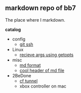 ## markdown repo of bb7
The place where I markdown.

**catalog**
- config
  - [git ssh](https://github.com/B06o/MarkDowns/blob/master/How2%20set%20up%20ssh%20git%20identify.md)
- Linux
  - [recieve args using getopts](https://github.com/B06o/MarkDowns/blob/master/How2%20set%20up%20ssh%20git%20identify.md)
- misc
  - [md format](https://github.com/B06o/MarkDowns/blob/master/markdown%20test.md)
  - [cool header of md file](https://github.com/B06o/MarkDowns/blob/master/cool%20md%20header.md)
- 2BeDone
  - [cf tunnel](https://github.com/B06o/MarkDowns/blob/master/cloudFlare%20Tunnel.md)
  - xbox controller on mac


